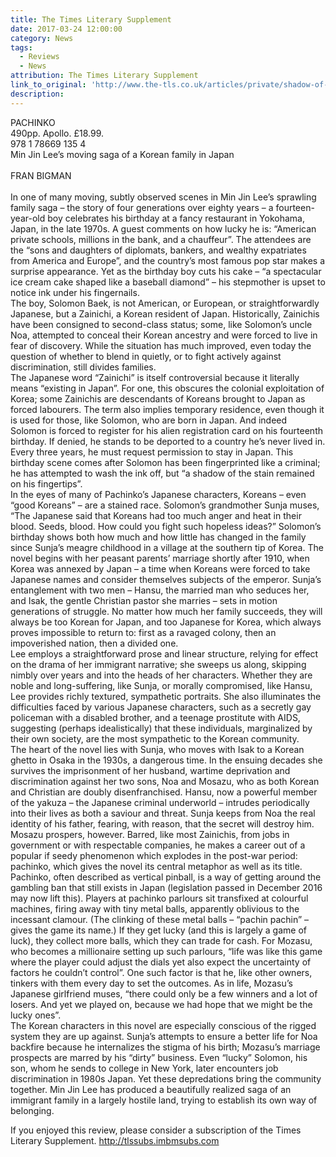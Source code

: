 ```yaml
---
title: The Times Literary Supplement
date: 2017-03-24 12:00:00
category: News
tags:
  - Reviews
  - News
attribution: The Times Literary Supplement
link_to_original: 'http://www.the-tls.co.uk/articles/private/shadow-of-the-stain/'
description:
---
```



PACHINKO
<br>490pp. Apollo. £18.99.
<br>978 1 78669 135 4
<br>Min Jin Lee’s moving saga of a Korean family in Japan
<br>
<br>FRAN BIGMAN
<br>
<br>In one of many moving, subtly observed scenes in Min Jin Lee’s sprawling family saga – the story of four generations over eighty years – a fourteen-year-old boy celebrates his birthday at a fancy restaurant in Yokohama, Japan, in the late 1970s. A guest comments on how lucky he is: “American private schools, millions in the bank, and a chauffeur”. The attendees are the “sons and daughters of diplomats, bankers, and wealthy expatriates from America and Europe”, and the country’s most famous pop star makes a surprise appearance. Yet as the birthday boy cuts his cake – “a spectacular ice cream cake shaped like a baseball diamond” – his stepmother is upset to notice ink under his fingernails.
<br>The boy, Solomon Baek, is not American, or European, or straightforwardly Japanese, but a Zainichi, a Korean resident of Japan. Historically, Zainichis have been consigned to second-class status; some, like Solomon’s uncle Noa, attempted to conceal their Korean ancestry and were forced to live in fear of discovery. While the situation has much improved, even today the question of whether to blend in quietly, or to fight actively against discrimination, still divides families.
<br>The Japanese word “Zainichi” is itself controversial because it literally means “existing in Japan”. For one, this obscures the colonial exploitation of Korea; some Zainichis are descendants of Koreans brought to Japan as forced labourers. The term also implies temporary residence, even though it is used for those, like Solomon, who are born in Japan. And indeed Solomon is forced to register for his alien registration card on his fourteenth birthday. If denied, he stands to be deported to a country he’s never lived in. Every three years, he must request permission to stay in Japan. This birthday scene comes after Solomon has been fingerprinted like a criminal; he has attempted to wash the ink off, but “a shadow of the stain remained on his fingertips”.
<br>In the eyes of many of Pachinko’s Japanese characters, Koreans – even “good Koreans” – are a stained race. Solomon’s grandmother Sunja muses, “The Japanese said that Koreans had too much anger and heat in their blood. Seeds, blood. How could you fight such hopeless ideas?” Solomon’s birthday shows both how much and how little has changed in the family since Sunja’s meagre childhood in a village at the southern tip of Korea. The novel begins with her peasant parents’ marriage shortly after 1910, when Korea was annexed by Japan – a time when Koreans were forced to take Japanese names and consider themselves subjects of the emperor. Sunja’s entanglement with two men – Hansu, the married man who seduces her, and Isak, the gentle Christian pastor she marries – sets in motion generations of struggle. No matter how much her family succeeds, they will always be too Korean for Japan, and too Japanese for Korea, which always proves impossible to return to: first as a ravaged colony, then an impoverished nation, then a divided one.
<br>Lee employs a straightforward prose and linear structure, relying for effect on the drama of her immigrant narrative; she sweeps us along, skipping nimbly over years and into the heads of her characters. Whether they are noble and long-suffering, like Sunja, or morally compromised, like Hansu, Lee provides richly textured, sympathetic portraits. She also illuminates the difficulties faced by various Japanese characters, such as a secretly gay policeman with a disabled brother, and a teenage prostitute with AIDS, suggesting (perhaps idealistically) that these individuals, marginalized by their own society, are the most sympathetic to the Korean community.
<br>The heart of the novel lies with Sunja, who moves with Isak to a Korean ghetto in Osaka in the 1930s, a dangerous time. In the ensuing decades she survives the imprisonment of her husband, wartime deprivation and discrimination against her two sons, Noa and Mosazu, who as both Korean and Christian are doubly disenfranchised. Hansu, now a powerful member of the yakuza – the Japanese criminal underworld – intrudes periodically into their lives as both a saviour and threat. Sunja keeps from Noa the real identity of his father, fearing, with reason, that the secret will destroy him. Mosazu prospers, however. Barred, like most Zainichis, from jobs in government or with respectable companies, he makes a career out of a popular if seedy phenomenon which explodes in the post-war period: pachinko, which gives the novel its central metaphor as well as its title.
<br>Pachinko, often described as vertical pinball, is a way of getting around the gambling ban that still exists in Japan (legislation passed in December 2016 may now lift this). Players at pachinko parlours sit transfixed at colourful machines, firing away with tiny metal balls, apparently oblivious to the incessant clamour. (The clinking of these metal balls – “pachin pachin” – gives the game its name.) If they get lucky (and this is largely a game of luck), they collect more balls, which they can trade for cash. For Mozasu, who becomes a millionaire setting up such parlours, “life was like this game where the player could adjust the dials yet also expect the uncertainty of factors he couldn’t control”. One such factor is that he, like other owners, tinkers with them every day to set the outcomes. As in life, Mozasu’s Japanese girlfriend muses, “there could only be a few winners and a lot of losers. And yet we played on, because we had hope that we might be the lucky ones”.
<br>The Korean characters in this novel are especially conscious of the rigged system they are up against. Sunja’s attempts to ensure a better life for Noa backfire because he internalizes the stigma of his birth; Mozasu’s marriage prospects are marred by his “dirty” business. Even “lucky” Solomon, his son, whom he sends to college in New York, later encounters job discrimination in 1980s Japan. Yet these depredations bring the community together. Min Jin Lee has produced a beautifully realized saga of an immigrant family in a largely hostile land, trying to establish its own way of belonging.

If you enjoyed this review, please consider a subscription of the Times Literary Supplement. http://tlssubs.imbmsubs.com
